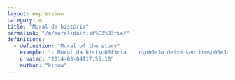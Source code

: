 ```yaml
---
layout: expression
category: m
title: "Moral da história"
permalink: "/m/moral+da+hist%C3%B3ria/"
definitions:
  - definition: "Moral of the story"
    example: "- Moral da hist\u00f3ria... n\u00e3o deixe seu irm\u00e3o mais novo sozinho com seu celular."
    created: "2014-03-04T17:55:10"
    author: "kinow"
---
```

